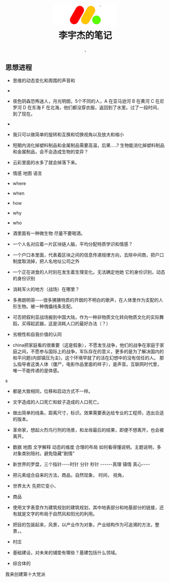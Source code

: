  <h1  align="center"> 
  <br>
  <a href="https://github.com/shuzijianzao/Spiral3D/blob/master/Picture/SHUZIJIANZAO"><img src="https://github.com/shuzijianzao/Spiral3D/blob/master/Picture/SHUZIJIANZAO.png" alt="SHUZIJIANZAO" width="200"></a>
  <br>
  李宇杰的笔记
  <br>
</h1>

<h4 align="center"><a href="http://shuzijianzao.com" target="_blank"></a>.</h4>

## 思想进程
- 思维的动态变化和周围的声音和 
- 


- 夜色阴森恐怖迷人，月光明朗，5个不同的人，A 在亚马逊河  B 在黄河 C 在尼罗河 D 在东海 F 在北海，他们都没穿衣服，返回到了水里。过了一段时间，到了现在。
- 
- 我只可以做简单的旋转和互换和切换视角以及放大和缩小
- 短期内消化掉塑料制品和金属制品需要高温，后果.....? 生物能消化掉塑料制品和金属制品，会不会造成生物的变异？
- 云彩里面的水多了就会掉落下来。


- 情感 地图 语言 

- where 
- when
- how
- why
- who
- 酒里面有一种微生物 尽量不要喝酒。
-  一个人名对应着一片区块链人脑，平均分配特质学识和情感？
- 一个户口本里面，代表着区块之间的信息传递规律方向，去除中间商，把户口制度取消掉，把人名地址公司之外
- 一个正在进食的人时刻在发生着生理变化。无法确定他她 它的身份识别，动态的身份识别
- 消耗军火的地方（战场）在哪里？
- 多弗朗明哥----很多狒狒特质的开朗的不明白的歌声，在人体里作为支配的人形生物。被一种傀儡线条支配。
- 可否把叙利亚战场搬到中国大陆，作为一种非物质文化转向物质文化的实际舞蹈，买得起武器，这是消耗人口的最好办法（？）

- 劣根性和自我价值的认同
- china把家庭看的很重要（这是假象），不愿发生战争，他们的战争在家庭于家庭之间，不愿参与国际上的战争，军队存在的意义，更多的是为了解决国内的和平问题(内部镇压为主)，这个环境早就了的活在幻想中的没有信任的人。
那么指导者这类人体（僵尸，电影作品里面的样子），是声音。互联网时代里，唯一不能传递的是体感。

s
- 都是大致相同，位移和启动方式不一样。

- 文字造成的人口死亡和蚊子造成的人口死亡。

- 做出简单的线条，距离尺寸，标识。效果需要表达给专业的工程师，选出合适的版本。

- 革命家，想起火烈鸟行刑的场景，和龙母最后的结果，即便不想离开，也会被离开。


- 数据 地图 文字解释 动态的维度 合理的布局 如何看得懂说明。主题说明，多对象类别陪衬。避免隐藏“剧情”

- 新世界的罗盘，三个指针----时针 分针 秒针  ------真理 镇情 真心----

- 把元素组合自来的方法，商品，自然现象， 时间， 视角，

- 世界太大 先把它变小、


- 商品

- 使用文字表意作为建筑规划的建筑规划，其中地表部分和地基部分的链接，还有就是文字的布局于自然风和阳光的利用。

- 把目的包装起来，风景，以产业作为对象，产业结构作为可追溯的方法，整景，。

- 村庄  
- 基础建设，对未来的铺垫有哪些？基建包括什么领域。
- 综合体的

我来创建第十大党派

